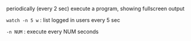 periodically (every 2 sec) execute a program, showing fullscreen output

`watch -n 5 w` : list logged in users every 5 sec

`-n NUM` : execute every NUM seconds


